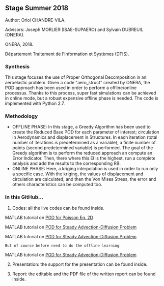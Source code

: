 ## Stage Summer 2018

Author: Oriol CHANDRE-VILA.

Advisors: Joseph MORLIER (ISAE-SUPAERO) and Sylvain DUBREUIL (ONERA). 

ONERA, 2018. 

Département Traitement de l'Information et Systèmes (DTIS).

### Synthesis

This stage focuses the use of Proper Orthogonal Decomposition in an aeroelastic problem. Given a code "aero_struct" created by ONERA, the POD approach has been used in order to perform a offline/online processus.
Thanks to this process, super fast simulations can be achieved in online mode, but a robust expensive offline phase is needed.
The code is implemented with Python 2.7.

### Methodology

- OFFLINE PHASE: In this stage, a Greedy Algorithm has been used to create the Reduced Base POD for each parameter of interest; circulation in Aerodynamics and displacement in Structures. In each iteration (total number of iterations is predetermined as a variable), a finite number of points (second predetermined variable) is performed. The goal of the Greedy algorithm is to perform the reduced approach an compute an Error Indicator. Then, there where this EI is the highest, run a complete analysis and add the results to the corresponding RB.
- ONLINE PHASE: Here, a kriging interpolation is used in order to run only a specific case. With the kriging, the values of displacement and circulation are calculated, and then the Von Mises Stress, the error and others characteristics can be computed too.


### In this GitHub...

1. Codes: all the live codes can be found inside.

MATLAB tutorial on [PGD for Poisson Eq. 2D](http://htmlpreview.github.io/?https://github.com/mid2SUPAERO/PIR_CHANDRE_ROM/blob/master/Codes/html_Poisson2D_PGD/main.html)
  
    
MATLAB tutorial on [POD for Steady Advection-Diffusion Problem](http://htmlpreview.github.io/?https://github.com/mid2SUPAERO/PIR_CHANDRE_ROM/blob/master/Codes/html_AdvDiff_POD/AdvectionDiffusion.html)
    
    
MATLAB tutorial on [PGD for Steady Advection-Diffusion Problem](http://htmlpreview.github.io/?https://github.com/mid2SUPAERO/PIR_CHANDRE_ROM/blob/master/Codes/html_AdvDiff_PGD_Online/Online.html) 
    
    But of course before need to do the offline learning
    
MATLAB tutorial on [PGD for Steady Advection-Diffusion Problem](http://htmlpreview.github.io/?https://github.com/mid2SUPAERO/PIR_CHANDRE_ROM/blob/master/Codes/html_AdvDiff_PGD_Offline/Offline.html) 
    
2. Presentation: the support for the presentation can be found inside.

3. Report: the editable and the PDF file of the written report can be found inside.
